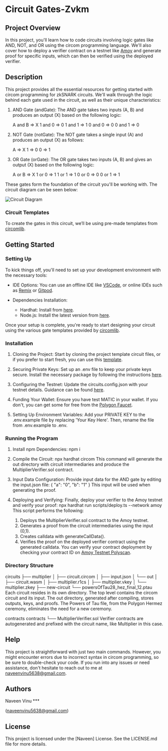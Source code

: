 # Circuit Gates-Zvkm

## Project Overview

In this project, you'll learn how to code circuits involving logic gates like AND, NOT, and OR using the circom programming language. We'll also cover how to deploy a verifier contract on a testnet like [Amoy](https://amoy.polygonscan.com/) and generate proof for specific inputs, which can then be verified using the deployed verifier.

## Description

This project provides all the essential resources for getting started with circom programming for zkSNARK circuits. We'll walk through the logic behind each gate used in the circuit, as well as their unique characteristics:

1. AND Gate (andGate): 
   The AND gate takes two inputs (A, B) and produces an output (X) based on the following logic:

     A and B => X
   1 and 0 => 0
   1 and 1 => 1
   0 and 0 => 0
   0 and 1 => 0
   
2. NOT Gate (notGate): 
   The NOT gate takes a single input (A) and produces an output (X) as follows:

     A => X
   1 => 0
   0 => 1
   
3. OR Gate (orGate):
   The OR gate takes two inputs (A, B) and gives an output (X) based on the following logic:

     A or B => X
   1 or 0 => 1
   1 or 1 => 1
   0 or 0 => 0
   0 or 1 => 1
   
These gates form the foundation of the circuit you'll be working with. The circuit diagram can be seen below:

![Circuit Diagram](https://authoring.metacrafters.io/assets/cms/Assessment_b05f6ed658.png?updated_at=2023-02-24T00:00:37.278Z)

### Circuit Templates

To create the gates in this circuit, we’ll be using pre-made templates from [circomlib](https://github.com/iden3/circomlib).

## Getting Started

### Setting Up

To kick things off, you'll need to set up your development environment with the necessary tools:

* IDE Options: You can use an offline IDE like [VSCode](https://code.visualstudio.com/download), or online IDEs such as [Remix](https://remix.ethereum.org/) or [Gitpod](https://gitpod.io/).

* Dependencies Installation:
  - Hardhat: Install from [here](https://hardhat.org/).
  - Node.js: Install the latest version from [here](https://nodejs.org/en/download/current).

Once your setup is complete, you're ready to start designing your circuit using the various gate templates provided by [circomlib](https://github.com/iden3/circomlib).

### Installation

1. Cloning the Project: 
   Start by cloning the project template circuit files, or if you prefer to start fresh, you can use this [template](https://github.com/gmchad/zardkat).

2. Securing Private Keys:
   Set up an .env file to keep your private keys secure. Install the necessary package by following the instructions [here](https://www.npmjs.com/package/dotenv).

3. Configuring the Testnet:
   Update the circuits.config.json with your testnet details. Guidance can be found [here](https://hardhat.org/tutorial/deploying-to-a-live-network).

4. Funding Your Wallet:
   Ensure you have test MATIC in your wallet. If you don't, you can get some for free from the [Polygon Faucet](https://faucet.polygon.technology/).

5. Setting Up Environment Variables:
   Add your PRIVATE KEY to the .env.example file by replacing 'Your Key Here'. Then, rename the file from .env.example to .env.

### Running the Program

1. Install npm Dependencies:
     npm i
      
2. Compile the Circuit:
     npx hardhat circom
      This command will generate the out directory with circuit intermediaries and produce the MultiplierVerifier.sol contract.

3. Input Data Configuration:
   Provide input data for the AND gate by editing the input.json file:
     {
     "a": "0",
     "b": "1"
   }
      This input will be used when generating the proof.

4. Deploying and Verifying:
   Finally, deploy your verifier to the Amoy testnet and verify your proof:
     npx hardhat run scripts/deploy.ts --network amoy
      This script performs the following:
   1. Deploys the MultiplierVerifier.sol contract to the Amoy testnet.
   2. Generates a proof from the circuit intermediaries using the input (0,1).
   3. Creates calldata with generateCallData().
   4. Verifies the proof on the deployed verifier contract using the generated calldata.
You can verify your contract deployment by checking your contract ID on [Amoy Testnet Polyscan](https://amoy.polygonscan.com/).

### Directory Structure

circuits
├── multiplier
│   ├── circuit.circom
│   ├── input.json
│   └── out
│       ├── circuit.wasm
│       ├── multiplier.r1cs
│       ├── multiplier.vkey
│       └── multiplier.zkey
├── new-circuit
└── powersOfTau28_hez_final_12.ptau
Each circuit resides in its own directory. The top level contains the circom circuit and its input. The out directory, generated after compiling, stores outputs, keys, and proofs. The Powers of Tau file, from the Polygon Hermez ceremony, eliminates the need for a new ceremony.

contracts
contracts
└── MultiplierVerifier.sol
Verifier contracts are autogenerated and prefixed with the circuit name, like Multiplier in this case.

## Help

This project is straightforward with just two main commands. However, you might encounter errors due to incorrect syntax in circom programming, so be sure to double-check your code. If you run into any issues or need assistance, don't hesitate to reach out to me at naveenvinu5638@gmail.com.

## Authors

Naveen Vinu ***

(naveenvinu5638@gmail.com)

## License

This project is licensed under the [Naveen] License. See the LICENSE.md file for more details.
